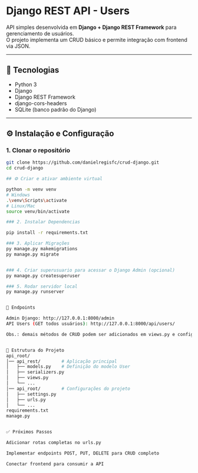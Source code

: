 # Django REST API - Users

API simples desenvolvida em **Django + Django REST Framework** para gerenciamento de usuários.  
O projeto implementa um CRUD básico e permite integração com frontend via JSON.

---

## 🚀 Tecnologias
- Python 3
- Django
- Django REST Framework
- django-cors-headers
- SQLite (banco padrão do Django)

---

## ⚙️ Instalação e Configuração

### 1. Clonar o repositório
```bash
git clone https://github.com/danielregisfc/crud-django.git
cd crud-django

## ⚙️ Criar e ativar ambiente virtual

python -m venv venv
# Windows
.\venv\Scripts\activate
# Linux/Mac
source venv/bin/activate

### 2. Instalar Dependencias

pip install -r requirements.txt

### 3. Aplicar Migrações
py manage.py makemigrations
py manage.py migrate


### 4. Criar superusuario para acessar o Django Admin (opcional)
py manage.py createsuperuser

### 5. Rodar servidor local
py manage.py runserver


📌 Endpoints

Admin Django: http://127.0.0.1:8000/admin
API Users (GET todos usuários): http://127.0.0.1:8000/api/users/

Obs.: demais métodos de CRUD podem ser adicionados em views.py e configurados em urls.py.


📂 Estrutura do Projeto
api_root/
│── api_rest/        # Aplicação principal
│   ├── models.py    # Definição do modelo User
│   ├── serializers.py
│   ├── views.py
│   └── ...
│── api_root/        # Configurações do projeto
│   ├── settings.py
│   ├── urls.py
│   └── ...
requirements.txt
manage.py


✅ Próximos Passos

Adicionar rotas completas no urls.py

Implementar endpoints POST, PUT, DELETE para CRUD completo

Conectar frontend para consumir a API